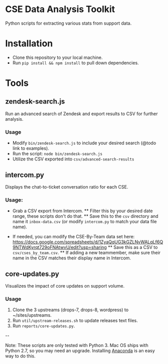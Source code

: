 # CSE Data Analysis Toolkit

Python scripts for extracting various stats from support data.

# Installation

- Clone this repository to your local machine.
- Run `pip install && npm install` to pull down dependencies.

# Tools

## zendesk-search.js

Run an advanced search of Zendesk and export results to CSV for further analysis.

### Usage

- Modify `bin/zendesk-search.js` to include your desired search (@todo link to examples).
- Run the script: `node bin/zendesk-search.js`
- Utilize the CSV exported into `csv/advanced-search-results`

## intercom.py

Displays the chat-to-ticket conversation ratio for each CSE.

### Usage:

- Grab a CSV export from Intercom.
  ** Filter this by your desired date range, these scripts don't do that.
  ** Save this to the `csv` directory and name it `inbox-data.csv` (or modify `intercom.py` to match your data file name).

- If needed, you can modify the CSE-By-Team data set here:
  https://docs.google.com/spreadsheets/d/1ZyaQqUG3kGZLNvWALqLf6Q9NTWdKyrqt729oFNAtwvU/edit?usp=sharing
  ** Save this as a CSV to `csv/cses_by_team.csv`.
  ** If adding a new teammember, make sure their name in the CSV matches their display name in Intercom.

## core-updates.py

Visualizes the impact of core updates on support volume.

### Usage

1. Clone the 3 upstreams (drops-7, drops-8, wordpress) to ~/sites/upstreams.
2. Run `util/upstream-releases.sh` to update releases text files.
3. Run `reports/core-updates.py`.

--

Note: These scripts are only tested with Python 3. Mac OS ships with Python 2.7, so you may need an upgrade. Installing [Anaconda](https://www.anaconda.com/products/individual) is an easy way to do this.
